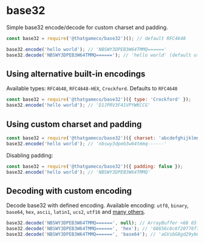 # base32

Simple base32 encode/decode for custom charset and padding.

```js
const base32 = require('@thatgameco/base32')(); // default RFC4648

base32.encode('hello world'); // 'NBSWY3DPEB3W64TMMQ======'
base32.decode('NBSWY3DPEB3W64TMMQ======'); // 'hello world' (default utf-8 encoding)
```

## Using alternative built-in encodings

Available types: `RFC4648`, `RFC4648-HEX`, `Crockford`. Defaults to `RFC4648`

```js
const base32 = require('@thatgameco/base32')({ type: 'Crockford' });
base32.encode('hello world'); // 'D1JPRV3F41VPYWKCCG'
```

## Using custom charset and padding

```js
const base32 = require('@thatgameco/base32')({ charset: 'abcdefghijklmnopqrstuvwxyz234567', padding: '-' });
base32.encode('hello world'); // 'nbswy3dpeb3w64tmmq------'
```

Disabling padding:
```js
const base32 = require('@thatgameco/base32')({ padding: false });
base32.encode('hello world'); // 'NBSWY3DPEB3W64TMMQ'
```

## Decoding with custom encoding

Decode base32 with defined encoding. Available encoding: `utf8`, `binary`, `base64`, `hex`, `ascii`, `latin1`, `ucs2`, `utf16` and [many others](https://developer.mozilla.org/en-US/docs/Web/API/TextDecoder/encoding).

```js
base32.decode('NBSWY3DPEB3W64TMMQ======', null); // ArrayBuffer <68 65 6c 6c 6f 20 77 6f 72 6c 64>
base32.decode('NBSWY3DPEB3W64TMMQ======', 'hex'); // '68656c6c6f20776f726c64'
base32.decode('NBSWY3DPEB3W64TMMQ======', 'base64'); // 'aGVsbG8gd29ybGQ='
```

